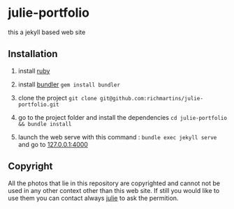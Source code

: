 # julie-portfolio

this a jekyll based web site

## Installation

1. install [ruby](https://www.ruby-lang.org/en/)
1. install [bundler](https://bundler.io/)
    ```gem install bundler```

1. clone the project
    ```git clone git@github.com:richmartins/julie-portfolio.git ```
1. go to the project folder and install the dependencies
    ```cd julie-portfolio && bundle install```
1. launch the web serve with this command : ```bundle exec jekyll serve``` and go to [127.0.0.1:4000](http://127.0.0.1:4000)
    

## Copyright

All the photos that lie in this repository are copyrighted and cannot not be used in any other context other than this web site. If still you would like to use them you can contact always [julie](mailto:contact@juliereeb.ch) to ask the permition.
